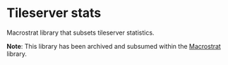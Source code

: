 # Tileserver stats

Macrostrat library that subsets tileserver statistics.

**Note**: This library has been archived and subsumed within the [Macrostrat](https://github.com/UW-Macrostrat/macrostrat) library.
